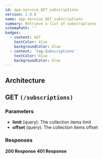 ```yaml
---
id: app-service_GET_subscriptions
version: 2.0.0
name: app-service_GET_subscriptions
summary: Retrieve a list of subscriptions
schemaPath: ''
badges:
  - content: GET
    textColor: blue
    backgroundColor: blue
  - content: 'tag:Subscriptions'
    textColor: blue
    backgroundColor: blue
---
```

## Architecture
<NodeGraph />



## GET `(/subscriptions)`

### Parameters
- **limit** (query): The collection items limit
- **offset** (query): The collection items offset




### Responses
**200 Response**
<SchemaViewer file="response-200.json" maxHeight="500" id="response-200" />
      **401 Response**
<SchemaViewer file="response-401.json" maxHeight="500" id="response-401" />
